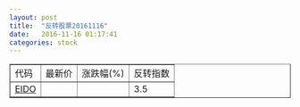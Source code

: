 ```yaml
---
layout: post
title:  "反转股票20161116"
date:   2016-11-16 01:17:41
categories: stock
---
```


<script type="text/javascript">
var stockList = []
stockList.push('gb_eido');
</script>

<table border="1">
 <tr>
 <td>代码</td>
  <td>最新价</td>
  <td>涨跌幅(%)</td>
 <td>反转指数</td>
</tr>
  <tr id="eido"><td><a href="http://stock.finance.sina.com.cn/usstock/quotes/EIDO.html" target="_blank">EIDO</a></td><td></td><td></td><td>3.5</td></tr>
</table>
